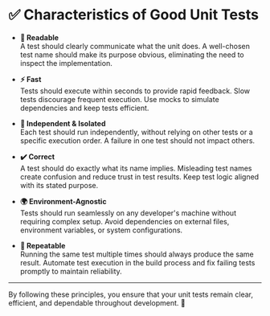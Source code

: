 # ✅ Characteristics of Good Unit Tests

- **📝 Readable**  
  A test should clearly communicate what the unit does. A well-chosen test name should make its purpose obvious,
  eliminating the need to inspect the implementation.

- **⚡ Fast**  
  Tests should execute within seconds to provide rapid feedback. Slow tests discourage frequent execution. Use mocks to
  simulate dependencies and keep tests efficient.

- **🔗 Independent & Isolated**  
  Each test should run independently, without relying on other tests or a specific execution order. A failure in one
  test should not impact others.

- **✔️ Correct**  
  A test should do exactly what its name implies. Misleading test names create confusion and reduce trust in test
  results. Keep test logic aligned with its stated purpose.

- **🌍 Environment-Agnostic**  
  Tests should run seamlessly on any developer's machine without requiring complex setup. Avoid dependencies on external
  files, environment variables, or system configurations.

- **🔁 Repeatable**  
  Running the same test multiple times should always produce the same result. Automate test execution in the build
  process and fix failing tests promptly to maintain reliability.

---

By following these principles, you ensure that your unit tests remain clear, efficient, and dependable throughout
development. 🚀  
